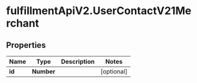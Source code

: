 # fulfillmentApiV2.UserContactV21Merchant

## Properties
Name | Type | Description | Notes
------------ | ------------- | ------------- | -------------
**id** | **Number** |  | [optional] 
